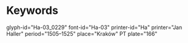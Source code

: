 # Keywords
glyph-id="Ha-03_0229"
font-id="Ha-03"
printer-id="Ha"
printer="Jan Haller"
period="1505–1525"
place="Kraków"
PT plate="166"
